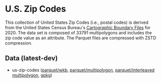 
# U.S. Zip Codes

This collection of United States Zip Codes (i.e., postal codes) is derived from the United States Census Bureau's [Cartographic Boundary Files](https://www.census.gov/geographies/mapping-files/time-series/geo/cartographic-boundary.2020.html#list-tab-1883739534) for 2020. The data set is composed of 33791 multipolygons and includes the zip code value as an attribute. The Parquet files are compressed with ZSTD compression.

## Data (latest-dev)

- us-zip-codes ([parquet/wkb](https://github.com/geoarrow/geoarrow-data/releases/download/latest-dev/us-zip-codes-wkb.parquet), [parquet/multipolygon](https://github.com/geoarrow/geoarrow-data/releases/download/latest-dev/us-zip-codes-multipolygon.parquet), [parquet/interleaved multipolygon](https://github.com/geoarrow/geoarrow-data/releases/download/latest-dev/us-zip-codes-interleaved-multipolygon.parquet), [gpkg](https://github.com/geoarrow/geoarrow-data/releases/download/latest-dev/us-zip-codes.gpkg))
